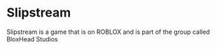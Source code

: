 # Slipstream
Slipstream is a game that is on ROBLOX and is part of the group called BloxHead Studios

